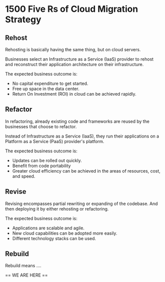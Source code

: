 # 1500 Five Rs of Cloud Migration Strategy

## Rehost

Rehosting is basically having the same thing, but on cloud servers.

Businesses select an Infrastructure as a Service (IaaS) provider to rehost and reconstruct their application architecture on their infrastructure. 

The expected business outcome is:

- No capital expenditure to get started.
- Free up space in the data center.
- Return On Investment (ROI) in cloud can be achieved rapidly.

## Refactor

In refactoring, already existing code and frameworks are reused by the businesses that choose to refactor.  

Instead of Infrastructure as a Service (IaaS), they run their applications on a Platform as a Service (PaaS) provider's platform.

The expected business outcome is:

- Updates can be rolled out quickly.
- Benefit from code portability
- Greater cloud efficiency can be achieved in the areas of resources, cost, and speed.

## Revise

Revising encompasses partial rewriting or expanding of the codebase. And then deploying it by either rehosting or refactoring.  

The expected business outcome is:

- Applications are scalable and agile.
- New cloud capabilities can be adopted more easily.
- Different technology stacks can be used.

## Rebuild

Rebuild means ....





== WE ARE HERE ==
